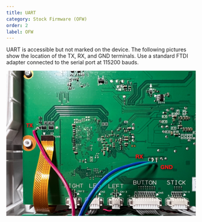 ```yaml
---
title: UART
category: Stock Firmware (OFW)
order: 2
label: OFW
---
```


UART is accessible but not marked on the device. The following pictures show the location of the TX, RX, and GND terminals. Use a standard FTDI adapter connected to the serial port at 115200 bauds.

![UART](/images/ACM_UART_PINS.png)

